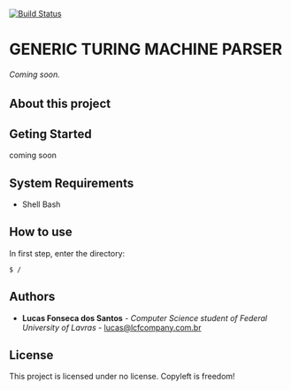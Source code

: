 [![Build 
Status](https://travis-ci.org/LucasFonsecadosSantos/FrontEnd-WebProject-Manager.svg?branch=master)](https://travis-ci.org/LucasFonsecadosSantos/FrontEnd-WebProject-Manager)
# GENERIC TURING MACHINE PARSER
###### Coming soon.

## About this project


## Geting Started
coming soon

## System Requirements
- Shell Bash

## How to use
In first step, enter the directory:
```
$ /
```

## Authors
* **Lucas Fonseca dos Santos** - *Computer Science student of Federal 
University of Lavras* - lucas@lcfcompany.com.br
## License
This project is licensed under no license. Copyleft is freedom!

